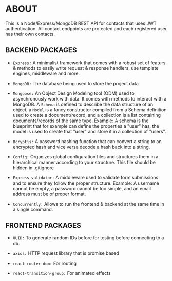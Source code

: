 # ABOUT

This is a Node/Express/MongoDB REST API for contacts that uses JWT authentication. All contact endpoints are protected and each registered user has their own contacts.

## BACKEND PACKAGES

- `Express:` A minimalist framework that comes with a robust set of featurs & methods to easily write request & response handlers, use template engines, middleware and more.

- `MongoDB:` The database being used to store the project data

- `Mongoose:` An Object Design Modeling tool (ODM) used to asynchronously work with data. It comes with methods to interact with a MongoDB. A `Schema` is defined to describe the data structure of an object, a `Model` is a fancy constructor compiled from a Schema definition used to create a document/record, and a collection is a list containing documents/records of the same type. Example: A schema is the blueprint that for example can define the properties a "user" has, the model is used to create that "user" and store it in a collection of "users".

- `Bcryptjs:` A password hashing function that can convert a string to an encrypted hash and vice versa decode a hash back into a string.

- `Config:` Organizes global configuration files and structures them in a hierarchical manner according to your structure. This file should be hidden in .gitignore

- `Express-validator:` A middleware used to validate form submissions and to ensure they follow the proper structure. Example: A username cannot be empty, a password cannot be too simple, and an email address must be of proper format.

- `Concurrently:` Allows to run the frontend & backend at the same time in a single command.

## FRONTEND PACKAGES

- `UUID:` To generate random IDs before for testing before connecting to a db.

- `axios:` HTTP request library that is promise based

- `react-router-dom:` For routing

- `react-transition-group:` For animated effects
